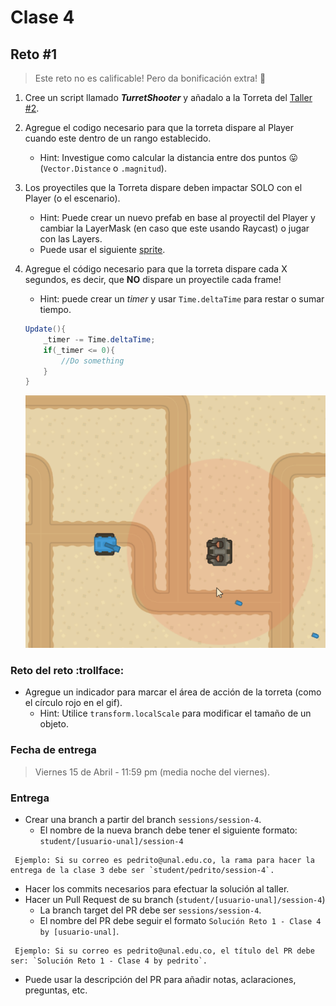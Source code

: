 # Clase 4

## Reto #1

> Este reto no es calificable! Pero da bonificación extra! :gift:

1. Cree un script llamado ***TurretShooter*** y añadalo a la Torreta del [Taller #2](./../Taller-2-3#taller-2/).

2. Agregue el codigo necesario para que la torreta dispare al Player cuando este dentro de un rango establecido.
    - Hint: Investigue como calcular la distancia entre dos puntos :stuck_out_tongue: (`Vector.Distance` o `.magnitud`).

3. Los proyectiles que la Torreta dispare deben impactar SOLO con el Player (o el escenario).
    - Hint: Puede crear un nuevo prefab en base al proyectil del Player y cambiar la LayerMask (en caso que este usando Raycast) o jugar con las Layers.
    - Puede usar el siguiente [sprite](./Assets/).

4. Agregue el código necesario para que la torreta dispare cada X segundos, es decir, que **NO** dispare un proyectile cada frame!
    - Hint: puede crear un *timer* y usar `Time.deltaTime` para restar o sumar tiempo.

    ```c#    
    Update(){
        _timer -= Time.deltaTime; 
        if(_timer <= 0){
            //Do something
        }
    }

    ```

 	![Turret Shooting](./TurretShooting.gif "Turret Shooting")

### Reto del reto :trollface:

- Agregue un indicador para marcar el área de acción de la torreta (como el círculo rojo en el gif).
    - Hint: Utilice `transform.localScale` para modificar el tamaño de un objeto.

### Fecha de entrega
> Viernes 15 de Abril - 11:59 pm (media noche del viernes).

### Entrega
- Crear una branch a partir del branch `sessions/session-4`.
  - El nombre de la nueva branch debe tener el siguiente formato: `student/[usuario-unal]/session-4`
```
 Ejemplo: Si su correo es pedrito@unal.edu.co, la rama para hacer la entrega de la clase 3 debe ser `student/pedrito/session-4`.
```
- Hacer los commits necesarios para efectuar la solución al taller.
- Hacer un Pull Request de su branch (`student/[usuario-unal]/session-4`)
  - La branch target del PR debe ser `sessions/session-4`.
  - El nombre del PR debe seguir el formato `Solución Reto 1 - Clase 4  by [usuario-unal]`. 
```
 Ejemplo: Si su correo es pedrito@unal.edu.co, el título del PR debe ser: `Solución Reto 1 - Clase 4 by pedrito`.
```
  - Puede usar la descripción del PR para añadir notas, aclaraciones, preguntas, etc.